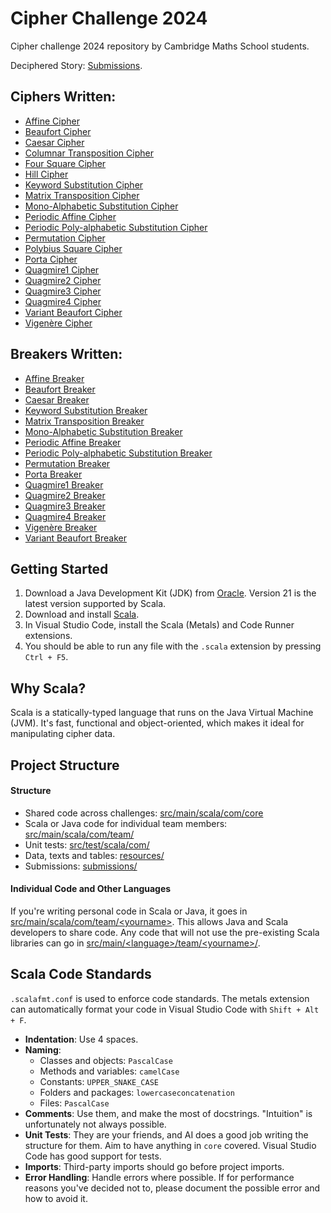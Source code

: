 # Cipher Challenge 2024

Cipher challenge 2024 repository by Cambridge Maths School students.

Deciphered Story: [Submissions](submissions/Submissions.md).

## Ciphers Written:
- [Affine Cipher](src/main/java/main/ciphers/monoalphabetic/AffineCipher.java)
- [Beaufort Cipher](./src/main/scala/com/core/ciphers/BeaufortCipher.scala)
- [Caesar Cipher](./src/main/scala/com/core/ciphers/CaesarCipher.scala)
- [Columnar Transposition Cipher](./src/main/scala/com/core/ciphers/ColumnCipher.scala)
- [Four Square Cipher](./src/main/scala/com/core/ciphers/FourSquareCipher.scala)
- [Hill Cipher](./src/main/scala/com/core/ciphers/HillCipher.scala)
- [Keyword Substitution Cipher](src/main/java/main/ciphers/monoalphabetic/KeywordSubstitutionCipher.java)
- [Matrix Transposition Cipher](src/main/java/main/ciphers/transposition/MatrixTranspositionCipher.java)
- [Mono-Alphabetic Substitution Cipher](./src/main/scala/com/core/ciphers/MonoAlphabeticSubstitutionCipher.scala)
- [Periodic Affine Cipher](src/main/java/main/ciphers/periodicpolyalphabetic/PeriodicAffineCipher.java)
- [Periodic Poly-alphabetic Substitution Cipher](src/main/java/main/ciphers/periodicpolyalphabetic/PeriodicPolyAlphabeticSubstitutionCipher.java)
- [Permutation Cipher](./src/main/scala/com/core/ciphers/PermutationCipher.scala)
- [Polybius Square Cipher](./src/main/scala/com/core/ciphers/PolybiusCipher.scala)
- [Porta Cipher](src/main/java/main/ciphers/periodicpolyalphabetic/PortaCipher.java)
- [Quagmire1 Cipher](src/main/java/main/ciphers/periodicpolyalphabetic/Quagmire1Cipher.java)
- [Quagmire2 Cipher](src/main/java/main/ciphers/periodicpolyalphabetic/Quagmire2Cipher.java)
- [Quagmire3 Cipher](src/main/java/main/ciphers/periodicpolyalphabetic/Quagmire3Cipher.java)
- [Quagmire4 Cipher](src/main/java/main/ciphers/periodicpolyalphabetic/Quagmire4Cipher.java)
- [Variant Beaufort Cipher](src/main/java/main/ciphers/periodicpolyalphabetic/VariantBeaufortCipher.java)
- [Vigenère Cipher](./src/main/scala/com/core/ciphers/VigenereCipher.scala)

## Breakers Written:
- [Affine Breaker](src/main/java/main/breakers/monoalphabetic/AffineCipherBreaker.java)
- [Beaufort Breaker](src/main/java/main/breakers/periodicpolyalphabetic/BeaufortCipherBreaker.java)
- [Caesar Breaker](./src/main/scala/com/core/cipherbreakers/CaesarCipherBreaker.scala)
- [Keyword Substitution Breaker](src/main/java/main/breakers/monoalphabetic/KeywordSubstitutionCipherBreaker.java)
- [Matrix Transposition Breaker](src/main/java/main/breakers/transposition/MatrixTranspositionCipherBreaker.java)
- [Mono-Alphabetic Substitution Breaker](./src/main/scala/com/core/cipherbreakers/MonoAlphabeticSubstitutionCipherBreaker.scala)
- [Periodic Affine Breaker](src/main/java/main/breakers/periodicpolyalphabetic/PeriodicAffineCipherBreaker.java)
- [Periodic Poly-alphabetic Substitution Breaker](src/main/java/main/breakers/periodicpolyalphabetic/PeriodicPolyAlphabeticSubstitutionCipherBreaker.java)
- [Permutation Breaker](/src/main/scala/com/core/cipherbreakers/PermutationCipherBreaker.scala)
- [Porta Breaker](src/main/java/main/breakers/periodicpolyalphabetic/PortaCipherBreaker.java)
- [Quagmire1 Breaker](src/main/java/main/breakers/periodicpolyalphabetic/Quagmire1CipherBreaker.java)
- [Quagmire2 Breaker](src/main/java/main/breakers/periodicpolyalphabetic/Quagmire2CipherBreaker.java)
- [Quagmire3 Breaker](src/main/java/main/breakers/periodicpolyalphabetic/Quagmire3CipherBreaker.java)
- [Quagmire4 Breaker](src/main/java/main/breakers/periodicpolyalphabetic/Quagmire4CipherBreaker.java)
- [Vigenère Breaker](./src/main/scala/com/core/cipherbreakers/VigenereCipherBreaker.scala)
- [Variant Beaufort Breaker](src/main/java/main/breakers/periodicpolyalphabetic/VariantBeaufortCipherBreaker.java)

## Getting Started

1. Download a Java Development Kit (JDK) from [Oracle](https://www.oracle.com/uk/java/technologies/downloads/). Version 21 is the latest version supported by Scala.
2. Download and install [Scala](https://www.scala-lang.org/download/).
3. In Visual Studio Code, install the Scala (Metals) and Code Runner extensions.
4. You should be able to run any file with the `.scala` extension by pressing `Ctrl + F5`.

## Why Scala?

Scala is a statically-typed language that runs on the Java Virtual Machine (JVM). It's fast, functional and object-oriented, which makes it ideal for manipulating cipher data.

## Project Structure

#### Structure

- Shared code across challenges: [src/main/scala/com/core](./src/main/scala/com/core/)
- Scala or Java code for individual team members: [src/main/scala/com/team/](./src/main/scala/com/team/)
- Unit tests: [src/test/scala/com/](./src/test/scala/com)
- Data, texts and tables: [resources/](./resources/)
- Submissions: [submissions/](./submissions/)

#### Individual Code and Other Languages
 If you're writing personal code in Scala or Java, it goes in [src/main/scala/com/team/\<yourname\>](./src/main/scala/com/team/). This allows Java and Scala developers to share code. Any code that will not use the pre-existing Scala libraries can go in [src/main/\<language\>/team/\<yourname\>/](./src/main/).

## Scala Code Standards
 `.scalafmt.conf` is used to enforce code standards. The metals extension can automatically format your code in Visual Studio Code with `Shift + Alt + F`.
 - **Indentation**: Use 4 spaces.
 - **Naming**:
   - Classes and objects: `PascalCase`
   - Methods and variables: `camelCase`
   - Constants: `UPPER_SNAKE_CASE`
   - Folders and packages: `lowercaseconcatenation`
   - Files: `PascalCase`
 - **Comments**: Use them, and make the most of docstrings. "Intuition" is unfortunately not always possible.
 - **Unit Tests**: They are your friends, and AI does a good job writing the structure for them. Aim to have anything in `core` covered. Visual Studio Code has good support for tests.
 - **Imports**: Third-party imports should go before project imports.
 - **Error Handling**: Handle errors where possible. If for performance reasons you've decided not to, please document the possible error and how to avoid it.
